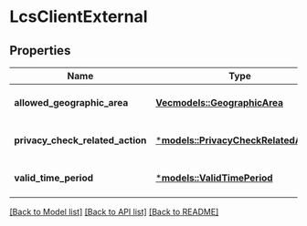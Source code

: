 # LcsClientExternal

## Properties
Name | Type | Description | Notes
------------ | ------------- | ------------- | -------------
**allowed_geographic_area** | [**Vec<models::GeographicArea>**](GeographicArea.md) |  | [optional] [default to None]
**privacy_check_related_action** | [***models::PrivacyCheckRelatedAction**](PrivacyCheckRelatedAction.md) |  | [optional] [default to None]
**valid_time_period** | [***models::ValidTimePeriod**](ValidTimePeriod.md) |  | [optional] [default to None]

[[Back to Model list]](../README.md#documentation-for-models) [[Back to API list]](../README.md#documentation-for-api-endpoints) [[Back to README]](../README.md)


